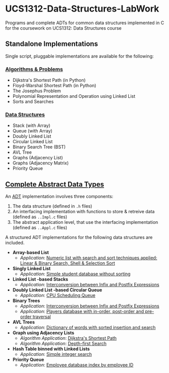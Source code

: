 # UCS1312-Data-Structures-LabWork
Programs and complete ADTs for common data structures implemented in C for the coursework on UCS1312: Data Structures course 

## Standalone Implementations

Single script, pluggable implementations are available for the following:

### [Algorithms & Problems](./Algorithms)
- Dijkstra's Shortest Path (in Python)
- Floyd-Warshal Shortest Path (in Python)
- The Josephus Problem
- Polynomial Representation and Operation using Linked List
- Sorts and Searches

### [Data Structures](./Data-Structures)
- Stack (with Array)
- Queue (with Array)
- Doubly Linked List
- Circular Linked List
- Binary Search Tree (BST)
- AVL Tree
- Graphs (Adjacency List)
- Graphs (Adjacency Matrix)
- Priority Queue

## [Complete Abstract Data Types](./Complete-ADTs)

An [ADT](/https://en.wikipedia.org/wiki/Abstract_data_type) implementation involves three components:
1. The data structure (defined in `.h` files)
2. An interfacing implementation with functions to store & retreive data (defined as `..Impl.c` files)
3. The abstract application level, that use the interfacing implementation (defined as `..Appl.c` files)

A structured ADT implementations for the following data structures are included.

- **Array-based List**
  - *Application*: [Numeric list with search and sort techniques applied: Linear & Binary Search, Shell & Selection Sort](./Complete-ADTs/ListADT)
- **Singly Linked List**
  - *Application*: [Simple student database without sorting](./Complete-ADTs/StudentData-ADT)
- **Linked List -based Stacks**
  - *Application*: [Interconversion between Infix and Postfix Expressions](./Complete-ADTs/StackADT) 
- **Doubly Linked List -based Circular Queue**
  - *Application*: [CPU Scheduling Queue](./Complete-ADTs/CircularQueueADT)
- **Binary Trees**
  - *Application*: [Interconversion between Infix and Postfix Expressions](./Complete-ADTs/DictionaryADT) 
  - *Application*: [Players database with in-order, post-order and pre-order traversal](./Complete-ADTs/SearchTreeADT)
- **AVL Trees**
  - *Application*: [Dictionary of words with sorted insertion and search](./Complete-ADTs/DictionaryADT)
- **Graph using Adjacency Lists**
  - *Algorithm Application*: [Dijkstra's Shortest Path](./Complete-ADTs/GraphADT)
  - *Algorithm Application*: [Depth-first Search](./Complete-ADTs/GraphADT) 
- **Hash Table binned with Linked Lists**
  - *Application*: [Simple integer search](./Complete-ADTs/HashtableADT)
- **Priority Queue**
  - *Application*: [Employee database index by employee ID](./Complete-ADTs/PriorityQueueADT)
